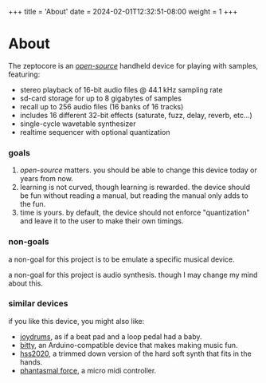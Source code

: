 +++
title = 'About'
date = 2024-02-01T12:32:51-08:00
weight = 1
+++

# About 

The zeptocore is an *[open-source](https://github.com/schollz/_core)* handheld device for playing with samples, featuring:

- stereo playback of 16-bit audio files @ 44.1 kHz sampling rate
- sd-card storage for up to 8 gigabytes of samples
- recall up to 256 audio files (16 banks of 16 tracks)
- includes 16 different 32-bit effects (saturate, fuzz, delay, reverb, etc...)
- single-cycle wavetable synthesizer
- realtime sequencer with optional quantization

### goals

1. *open-source* matters. you should be able to change this device today or years from now.
2. learning is not curved, though learning is rewarded. the device should be fun without reading a manual, but reading the manual only adds to the fun.
3. time is yours. by default, the device should not enforce "quantization" and leave it to the user to make their own timings.

### non-goals

a non-goal for this project is to be emulate a specific musical device. 

a non-goal for this project is audio synthesis. though I may change my mind about this.


### similar devices

if you like this device, you might also like:

- [joydrums](https://www.yzhkinstruments.com/download), as if a beat pad and a loop pedal had a baby.
- [bitty](https://www.curioussoundobjects.com/), an Arduino-compatible device that makes making music fun.
- [hss2020](http://gieskes.nl/instruments/?file=HSS2020), a trimmed down version of the hard soft synth that fits in the hands.
- [phantasmal force](https://www.tindie.com/products/distropolis/phantasmal-force-micro-midi-controller/), a micro midi controller.
